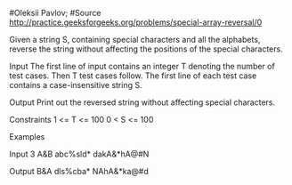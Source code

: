 #Oleksii Pavlov;
#Source http://practice.geeksforgeeks.org/problems/special-array-reversal/0

Given a string S, containing special characters and all the alphabets, reverse the string without
affecting the positions of the special characters.
 

Input
The first line of input contains an integer T denoting the number of test cases. Then T test cases
follow. 
The first line of each test case contains a case-insensitive string S.


Output
Print out the reversed string without  affecting special characters.


Constraints
1 <= T <= 100
0 <   S  <= 100

 

Examples 

Input
3
A&B
abc%sld*
dakA&*hA@#N

Output
B&A
dls%cba*
NAhA&*ka@#d
